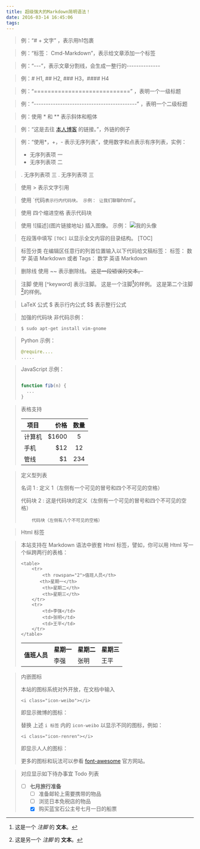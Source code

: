 ```yaml
---
title: 超级强大的Markdown简明语法！
date: 2016-03-14 16:45:06
tags:
---
```


> 例：“# + 文字” ，表示用h1包裹

> 例：“标签： Cmd-Markdown”，表示给文章添加一个标签

> 例：“---”，表示文章分割线，会生成一整行的--------------

> 例：# H1, ## H2, ### H3，#### H4

> 例：“============================”  ，表明一个一级标题

> 例：“-------------------------------------------”  ，表明一个二级标题

> 例：使用 * 和 ** 表示斜体和粗体

> 例：“这是去往 [本人博客](http://kk2n.github.io) 的链接。”，外链的例子

> 例：“使用*，+，- 表示无序列表”，使用数字和点表示有序列表，实例：
>    - 无序列表项 一
>    - 无序列表项 二

>    . 无序列表项 三
>    . 无序列表项 三

> 使用 > 表示文字引用

> 使用 \`代码` 表示行内代码块。
> 示例：
> 让我们聊聊 `html`。


> 使用 四个缩进空格 表示代码块


> 使用 \!\[描述](图片链接地址) 插入图像。
> 示例：
> ![我的头像](https://www.zybuluo.com/static/img/my_head.jpg)


> 在段落中填写 `[TOC]` 以显示全文内容的目录结构。
> [TOC]


> 标签分类
> 在编辑区任意行的列首位置输入以下代码给文稿标签：
> 标签： 数学 英语 Markdown
> 或者
> Tags： 数学 英语 Markdown


> 删除线
> 使用 ~~ 表示删除线。
> ~~这是一段错误的文本。~~


> 注脚
> 使用 [^keyword] 表示注脚。
> 这是一个注脚[^footnote]的样例。
> 这是第二个注脚[^footnote2]的样例。


> LaTeX 公式
> $ 表示行内公式
> $$ 表示整行公式


> 加强的代码块
> 非代码示例：

> ```
> $ sudo apt-get install vim-gnome
> ```

> Python 示例：
>
> ```python
> @require....
> .....
>
> ```


> JavaScript 示例：
> 
> ``` javascript
> 
> function fib(n) {
> 	...
> }
> 
> ```


> 表格支持
> 
> | 项目        | 价格   |  数量  |
> | --------   | -----:  | :----:  |
> | 计算机     | \$1600 |   5     |
> | 手机        |   \$12   |   12   |
> | 管线        |    \$1    |  234  |


> 定义型列表
> 
> 名词 1
> :   定义 1（左侧有一个可见的冒号和四个不可见的空格）
> 
> 代码块 2
> :   这是代码块的定义（左侧有一个可见的冒号和四个不可见的空格）
> 
>         代码块（左侧有八个不可见的空格）


> Html 标签

> 本站支持在 Markdown 语法中嵌套 Html 标签，譬如，你可以用 Html 写一个纵跨两行的表格：
> 
>     <table>
>         <tr>
>             <th rowspan="2">值班人员</th>
>            <th>星期一</th>
>             <th>星期二</th>
>             <th>星期三</th>
>         </tr>
>         <tr>
>             <td>李强</td>
>             <td>张明</td>
>             <td>王平</td>
>         </tr>
>     </table>
> 
> 
> <table>
>     <tr>
>         <th rowspan="2">值班人员</th>
>         <th>星期一</th>
>         <th>星期二</th>
>         <th>星期三</th>
>     </tr>
>     <tr>
>        <td>李强</td>
>         <td>张明</td>
>         <td>王平</td>
>     </tr>
> </table>


> 内嵌图标
> 
> 本站的图标系统对外开放，在文档中输入
> 
>     <i class="icon-weibo"></i>
> 
> 即显示微博的图标： <i class="icon-weibo icon-2x"></i>
> 
> 替换 上述 `i 标签` 内的 `icon-weibo` 以显示不同的图标，例如：
> 
>     <i class="icon-renren"></i>
> 
> 即显示人人的图标： <i class="icon-renren icon-2x"></i>
> 
> 更多的图标和玩法可以参看 [font-awesome](http://fortawesome.github.io/Font-Awesome/3.2.1/icons/) 官方网站。

> 对应显示如下待办事宜 Todo 列表
> - [ ] **七月旅行准备**
>     - [ ] 准备邮轮上需要携带的物品
>     - [ ] 浏览日本免税店的物品
>     - [x] 购买蓝宝石公主号七月一日的船票


> [^footnote]: 这是一个 *注脚* 的 **文本**。
> 
> [^footnote2]: 这是另一个 *注脚* 的 **文本**。